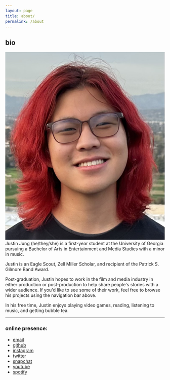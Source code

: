 ```yaml
---
layout: page
title: about/
permalink: /about
---
```

## bio
![Justin's headshot](assets/img/headshot.jpg)Justin Jung (he/they/she) is a first-year student at the University of Georgia pursuing a Bachelor of Arts in Entertainment and Media Studies with a minor in music.
 
Justin is an Eagle Scout, Zell Miller Scholar, and recipient of the Patrick S. Gilmore Band Award.
 
Post-graduation, Justin hopes to work in the film and media industry in either production or post-production to help share people's stories with a wider audience. If you'd like to see some of their work, feel free to browse his projects using the navigation bar above.
 
In his free time, Justin enjoys playing video games, reading, listening to music, and getting bubble tea.

<hr>

### online presence:
+ [email](mailto:justin@bustinbung.com)
+ [github](https://github.com/bustinbung)
+ [instagram](https://instagram.com/bustinbung)
+ [twitter](https://twitter.com/bustinbung)
+ [snapchat](https://t.snapchat.com/kR0XK2AW)
+ [youtube](https://www.youtube.com/@bustinbung)
+ [spotify](https://open.spotify.com/user/31ww575syjxqf7h653q36evvbgeu?si=b48408449b544942)